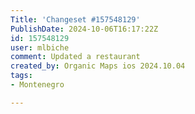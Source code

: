 ```yaml
---
Title: 'Changeset #157548129'
PublishDate: 2024-10-06T16:17:22Z
id: 157548129
user: mlbiche
comment: Updated a restaurant
created_by: Organic Maps ios 2024.10.04
tags:
- Montenegro

---
```

